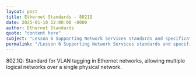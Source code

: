 ```yaml
---
layout: post
title: Ethernet Standards - 8021Q
date: 2025-01-10 12:00:00 -0000
author: Ethernet Standards
quote: "content here"
subject: "Lesson 6 Supporting Network Services standards and specifications"
permalink: "/Lesson 6 Supporting Network Services standards and specifications/Ethernet Standards/Ethernet Standards - 8021Q"
---
```


802.1Q: Standard for VLAN tagging in Ethernet networks, allowing multiple logical networks over a single physical network.
